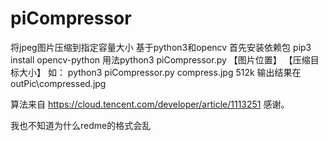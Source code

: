 # piCompressor 
将jpeg图片压缩到指定容量大小
基于python3和opencv
首先安装依赖包 pip3 install opencv-python
用法python3 piCompressor.py 【图片位置】 【压缩目标大小】
如：
    python3 piCompressor.py compress.jpg 512k
输出结果在 outPic\compressed.jpg

算法来自 https://cloud.tencent.com/developer/article/1113251 感谢。

我也不知道为什么redme的格式会乱

